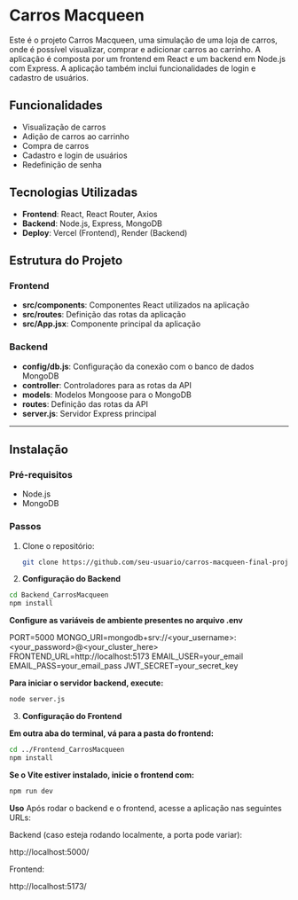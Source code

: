# Carros Macqueen

Este é o projeto Carros Macqueen, uma simulação de uma loja de carros, onde é possível visualizar, comprar e adicionar carros ao carrinho. A aplicação é composta por um frontend em React e um backend em Node.js com Express. A aplicação também inclui funcionalidades de login e cadastro de usuários.

## Funcionalidades

- Visualização de carros
- Adição de carros ao carrinho
- Compra de carros
- Cadastro e login de usuários
- Redefinição de senha

## Tecnologias Utilizadas

- **Frontend**: React, React Router, Axios
- **Backend**: Node.js, Express, MongoDB
- **Deploy**: Vercel (Frontend), Render (Backend)

## Estrutura do Projeto

### Frontend

- **src/components**: Componentes React utilizados na aplicação
- **src/routes**: Definição das rotas da aplicação
- **src/App.jsx**: Componente principal da aplicação

### Backend

- **config/db.js**: Configuração da conexão com o banco de dados MongoDB
- **controller**: Controladores para as rotas da API
- **models**: Modelos Mongoose para o MongoDB
- **routes**: Definição das rotas da API
- **server.js**: Servidor Express principal

---

## Instalação

### Pré-requisitos

- Node.js
- MongoDB

### Passos

1. Clone o repositório:

   ```bash
   git clone https://github.com/seu-usuario/carros-macqueen-final-project.git
   ```


2. **Configuração do Backend**

```bash
cd Backend_CarrosMacqueen
npm install
```

**Configure as variáveis de ambiente presentes no arquivo .env**

PORT=5000 
MONGO_URI=mongodb+srv://<your_username>:<your_password>@<your_cluster_here>
FRONTEND_URL=http://localhost:5173
EMAIL_USER=your_email
EMAIL_PASS=your_email_pass
JWT_SECRET=your_secret_key

**Para iniciar o servidor backend, execute:**

```bash
node server.js
```

3. **Configuração do Frontend**

**Em outra aba do terminal, vá para a pasta do frontend:**

```bash
cd ../Frontend_CarrosMacqueen
npm install
```

**Se o Vite estiver instalado, inicie o frontend com:**

```bash
npm run dev
```

**Uso**
Após rodar o backend e o frontend, acesse a aplicação nas seguintes URLs:

Backend (caso esteja rodando localmente, a porta pode variar):

http://localhost:5000/

Frontend:

http://localhost:5173/
